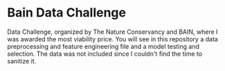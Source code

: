 # Bain Data Challenge
Data Challenge, organized by The Nature Conservancy and BAIN, where I was awarded the most viability price.
You will see in this repository a data preprocessing and feature engineering file and a model testing and selection. The data was not included since I couldn't find the time to sanitize it.

